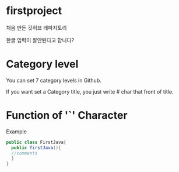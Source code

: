 # firstproject
처음 만든 깃허브 레파지토리

한글 입력이 잘안된다고 합니다?


# Category level
You can set 7 category levels in Github.

If you want set a Category title,
you just write # char that front of title.


# Function of '`' Character
Example
```java
public class FirstJava{
  public firstJava(){
  //comments
  }
}
```


